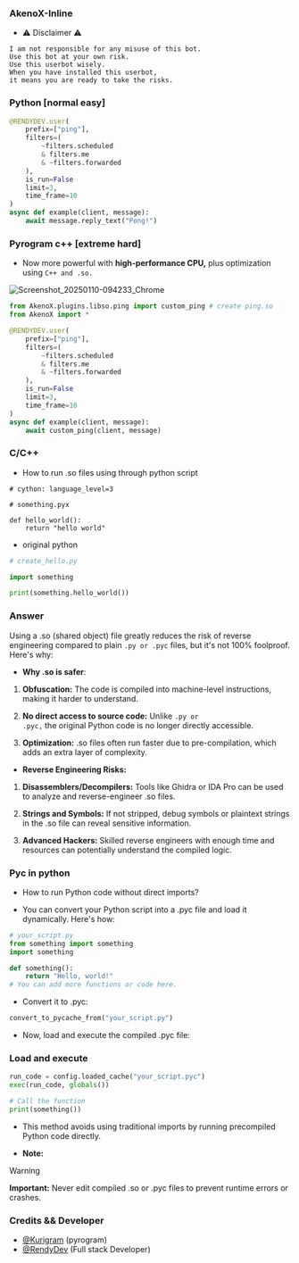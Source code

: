 ### AkenoX-Inline
- ⚠️ Disclaimer ⚠️
```
I am not responsible for any misuse of this bot.
Use this bot at your own risk.
Use this userbot wisely.
When you have installed this userbot,
it means you are ready to take the risks.
```
### Python [normal easy]
```py
@RENDYDEV.user(
    prefix=["ping"],
    filters=(
        ~filters.scheduled
        & filters.me
        & ~filters.forwarded
    ),
    is_run=False
    limit=3,
    time_frame=10
)
async def example(client, message):
    await message.reply_text("Pong!")
```
### Pyrogram c++ [extreme hard]
- Now more powerful with <b>high-performance CPU,</b> plus optimization using <code>C++ and .so.</code>

![Screenshot_20250110-094233_Chrome](https://github.com/user-attachments/assets/a3de2d7a-07d7-40b2-b804-d3f43844f0a5)
```py
from AkenoX.plugins.libso.ping import custom_ping # create ping.so
from AkenoX import *

@RENDYDEV.user(
    prefix=["ping"],
    filters=(
        ~filters.scheduled
        & filters.me
        & ~filters.forwarded
    ),
    is_run=False
    limit=3,
    time_frame=10
)
async def example(client, message):
    await custom_ping(client, message)
```
### C/C++
- How to run .so files using through python script
```pyx
# cython: language_level=3

# something.pyx

def hello_world():
    return "hello world"
```
- original python
```py
# create_hello.py

import something

print(something.hello_world())
```
### Answer
Using a .so (shared object) file greatly reduces the risk of reverse engineering compared to plain <code>.py or .pyc</code> files, but it's not 100% foolproof. Here's why:

- <b>Why .so is safer</b>:
1. <b>Obfuscation:</b> The code is compiled into machine-level instructions, making it harder to understand.

2. <b>No direct access to source code:</b> Unlike <code>.py or .pyc,</code> the original Python code is no longer directly accessible.

3. <b>Optimization:</b> .so files often run faster due to pre-compilation, which adds an extra layer of complexity.

- <b>Reverse Engineering Risks:</b>
1. <b>Disassemblers/Decompilers:</b> Tools like Ghidra or IDA Pro can be used to analyze and reverse-engineer .so files.

2. <b>Strings and Symbols:</b> If not stripped, debug symbols or plaintext strings in the .so file can reveal sensitive information.

3. <b>Advanced Hackers:</b> Skilled reverse engineers with enough time and resources can potentially understand the compiled logic.

### Pyc in python
- How to run Python code without direct imports?

- You can convert your Python script into a .pyc file and load it dynamically. Here's how:
```py
# your_script.py
from something import something
import something

def something():
    return "Hello, world!"
# You can add more functions or code here.
```
- Convert it to .pyc:
```py
convert_to_pycache_from("your_script.py")
```
- Now, load and execute the compiled .pyc file:
### Load and execute
```py
run_code = config.loaded_cache("your_script.pyc")
exec(run_code, globals())

# Call the function
print(something())
```
- This method avoids using traditional imports by running precompiled Python code directly.

- <b>Note:</b>  
> [!WARNING]
> <b>Important:</b> Never edit compiled .so or .pyc files to prevent runtime errors or crashes.
### Credits && Developer 
- [@Kurigram](https://github.com/KurimuzonAkuma/pyrogram) (pyrogram)
- [@RendyDev](https://t.me/xtdevs) (Full stack Developer)
